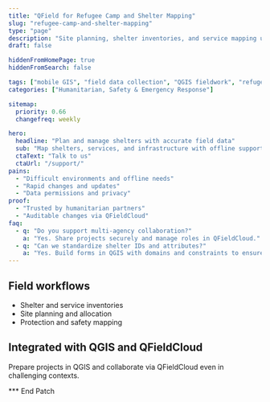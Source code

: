 ```yaml
---
title: "QField for Refugee Camp and Shelter Mapping"
slug: "refugee-camp-and-shelter-mapping"
type: "page"
description: "Site planning, shelter inventories, and service mapping using mobile GIS in challenging contexts."
draft: false

hiddenFromHomePage: true
hiddenFromSearch: false

tags: ["mobile GIS", "field data collection", "QGIS fieldwork", "refugee camp", "shelter mapping", "humanitarian"]
categories: ["Humanitarian, Safety & Emergency Response"]

sitemap:
  priority: 0.66
  changefreq: weekly

hero:
  headline: "Plan and manage shelters with accurate field data"
  sub: "Map shelters, services, and infrastructure with offline support and standardized forms."
  ctaText: "Talk to us"
  ctaUrl: "/support/"
pains:
  - "Difficult environments and offline needs"
  - "Rapid changes and updates"
  - "Data permissions and privacy"
proof:
  - "Trusted by humanitarian partners"
  - "Auditable changes via QFieldCloud"
faq:
  - q: "Do you support multi-agency collaboration?"
    a: "Yes. Share projects securely and manage roles in QFieldCloud."
  - q: "Can we standardize shelter IDs and attributes?"
    a: "Yes. Build forms in QGIS with domains and constraints to ensure consistency."
---
```


## Field workflows
- Shelter and service inventories  
- Site planning and allocation  
- Protection and safety mapping

## Integrated with QGIS and QFieldCloud
Prepare projects in QGIS and collaborate via QFieldCloud even in challenging contexts.

*** End Patch